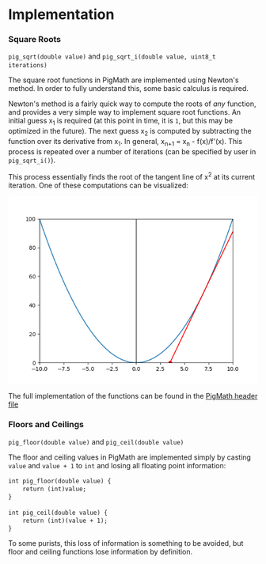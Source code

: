 # Implementation

### Square Roots

`pig_sqrt(double value)` and `pig_sqrt_i(double value, uint8_t iterations)`

The square root functions in PigMath are implemented using Newton's method. In order to fully understand this, some basic calculus is required.

Newton's method is a fairly quick way to compute the roots of *any* function, and provides a very simple way to implement square root functions. An initial guess x<sub>1</sub> is required (at this point in time, it is `1`, but this may be optimized in the future). The next guess x<sub>2</sub> is computed by subtracting the function over its derivative from x<sub>1</sub>. In general, x<sub>n+1</sub> = x<sub>n</sub> - f(x)/f'(x). This process is repeated over a number of iterations (can be specified by user in `pig_sqrt_i()`).

This process essentially finds the root of the tangent line of x<sup>2</sup> at its current iteration. One of these computations can be visualized:

![Newton's Method Visual](images/newtons_method.png)

The full implementation of the functions can be found in the [PigMath header file](../include/pigmath.h)

### Floors and Ceilings

`pig_floor(double value)` and `pig_ceil(double value)`

The floor and ceiling values in PigMath are implemented simply by casting `value` and `value + 1` to `int` and losing all floating point information:

    int pig_floor(double value) {
        return (int)value;
    }

    int pig_ceil(double value) {
        return (int)(value + 1);
    }

To some purists, this loss of information is something to be avoided, but floor and ceiling functions lose information by definition.
